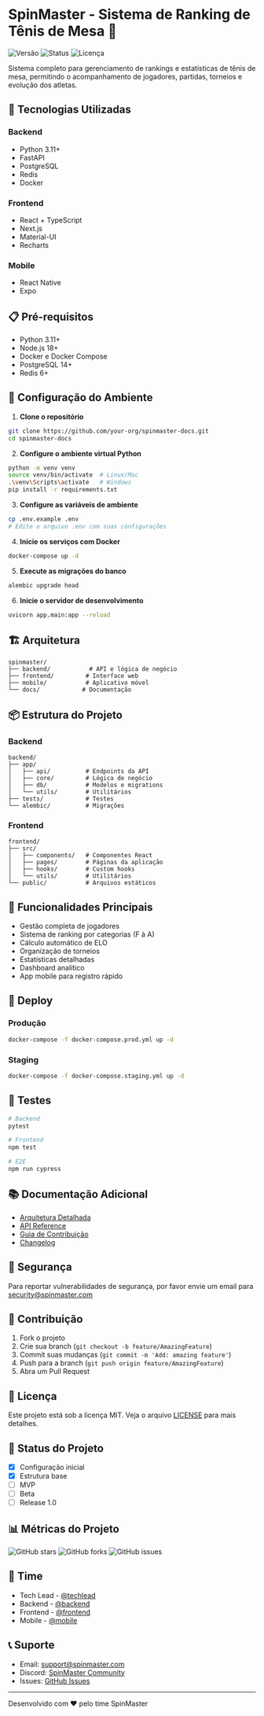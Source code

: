 # SpinMaster - Sistema de Ranking de Tênis de Mesa 🏓

![Versão](https://img.shields.io/badge/version-1.0.0-blue.svg)
![Status](https://img.shields.io/badge/status-em%20desenvolvimento-yellow.svg)
![Licença](https://img.shields.io/badge/license-MIT-green.svg)

Sistema completo para gerenciamento de rankings e estatísticas de tênis de mesa, permitindo o acompanhamento de jogadores, partidas, torneios e evolução dos atletas.

## 🚀 Tecnologias Utilizadas

### Backend
- Python 3.11+
- FastAPI
- PostgreSQL
- Redis
- Docker

### Frontend
- React + TypeScript
- Next.js
- Material-UI
- Recharts

### Mobile
- React Native
- Expo

## 📋 Pré-requisitos

- Python 3.11+
- Node.js 18+
- Docker e Docker Compose
- PostgreSQL 14+
- Redis 6+

## 🔧 Configuração do Ambiente

1. **Clone o repositório**
```bash
git clone https://github.com/your-org/spinmaster-docs.git
cd spinmaster-docs
```

2. **Configure o ambiente virtual Python**
```bash
python -m venv venv
source venv/bin/activate  # Linux/Mac
.\venv\Scripts\activate   # Windows
pip install -r requirements.txt
```

3. **Configure as variáveis de ambiente**
```bash
cp .env.example .env
# Edite o arquivo .env com suas configurações
```

4. **Inicie os serviços com Docker**
```bash
docker-compose up -d
```

5. **Execute as migrações do banco**
```bash
alembic upgrade head
```

6. **Inicie o servidor de desenvolvimento**
```bash
uvicorn app.main:app --reload
```

## 🏗️ Arquitetura

```
spinmaster/
├── backend/           # API e lógica de negócio
├── frontend/         # Interface web
├── mobile/           # Aplicativo móvel
└── docs/            # Documentação
```

## 📦 Estrutura do Projeto

### Backend
```
backend/
├── app/
│   ├── api/          # Endpoints da API
│   ├── core/         # Lógica de negócio
│   ├── db/           # Modelos e migrations
│   └── utils/        # Utilitários
├── tests/            # Testes
└── alembic/          # Migrações
```

### Frontend
```
frontend/
├── src/
│   ├── components/   # Componentes React
│   ├── pages/        # Páginas da aplicação
│   ├── hooks/        # Custom hooks
│   └── utils/        # Utilitários
└── public/           # Arquivos estáticos
```

## 🎯 Funcionalidades Principais

- Gestão completa de jogadores
- Sistema de ranking por categorias (F à A)
- Cálculo automático de ELO
- Organização de torneios
- Estatísticas detalhadas
- Dashboard analítico
- App mobile para registro rápido

## 🚀 Deploy

### Produção
```bash
docker-compose -f docker-compose.prod.yml up -d
```

### Staging
```bash
docker-compose -f docker-compose.staging.yml up -d
```

## 🧪 Testes

```bash
# Backend
pytest

# Frontend
npm test

# E2E
npm run cypress
```

## 📚 Documentação Adicional

- [Arquitetura Detalhada](./architecture/README.md)
- [API Reference](./api/README.md)
- [Guia de Contribuição](./CONTRIBUTING.md)
- [Changelog](./CHANGELOG.md)

## 🔐 Segurança

Para reportar vulnerabilidades de segurança, por favor envie um email para security@spinmaster.com

## 🤝 Contribuição

1. Fork o projeto
2. Crie sua branch (`git checkout -b feature/AmazingFeature`)
3. Commit suas mudanças (`git commit -m 'Add: amazing feature'`)
4. Push para a branch (`git push origin feature/AmazingFeature`)
5. Abra um Pull Request

## 📝 Licença

Este projeto está sob a licença MIT. Veja o arquivo [LICENSE](LICENSE) para mais detalhes.

## 🎯 Status do Projeto

- [x] Configuração inicial
- [x] Estrutura base
- [ ] MVP
- [ ] Beta
- [ ] Release 1.0

## 📊 Métricas do Projeto

![GitHub stars](https://img.shields.io/github/stars/your-org/spinmaster)
![GitHub forks](https://img.shields.io/github/forks/your-org/spinmaster)
![GitHub issues](https://img.shields.io/github/issues/your-org/spinmaster)

## 🤝 Time

- Tech Lead - [@techlead](https://github.com/techlead)
- Backend - [@backend](https://github.com/backend)
- Frontend - [@frontend](https://github.com/frontend)
- Mobile - [@mobile](https://github.com/mobile)

## 📞 Suporte

- Email: support@spinmaster.com
- Discord: [SpinMaster Community](https://discord.gg/spinmaster)
- Issues: [GitHub Issues](https://github.com/your-org/spinmaster/issues)

---
Desenvolvido com ❤️ pelo time SpinMaster
